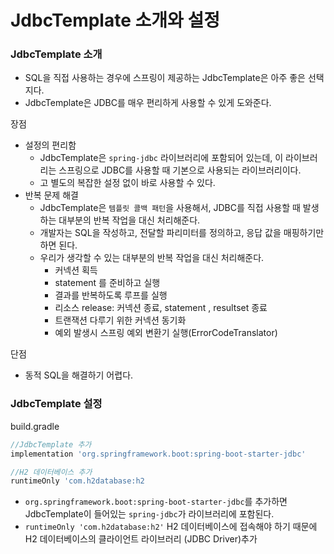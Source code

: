 # JdbcTemplate 소개와 설정

### JdbcTemplate 소개

- SQL을 직접 사용하는 경우에 스프링이 제공하는 JdbcTemplate은 아주 좋은 선택지다.
- JdbcTemplate은 JDBC를 매우 편리하게 사용할 수 있게 도와준다.

장점 
- 설정의 편리함 
  - JdbcTemplate은 ``spring-jdbc`` 라이브러리에 포함되어 있는데, 이 라이브러리는 스프링으로 JDBC를
    사용할 때 기본으로 사용되는 라이브러리이다. 
  - 고 별도의 복잡한 설정 없이 바로 사용할 수 있다.
- 반복 문제 해결
  - JdbcTemplate은 ``템플릿 콜백 패턴``을 사용해서, JDBC를 직접 사용할 때 발생하는 대부분의 반복 작업을 대신 처리해준다.
  - 개발자는 SQL을 작성하고, 전달할 파리미터를 정의하고, 응답 값을 매핑하기만 하면 된다.
  - 우리가 생각할 수 있는 대부분의 반복 작업을 대신 처리해준다.
     - 커넥션 획득
     - statement 를 준비하고 실행
     - 결과를 반복하도록 루프를 실행
     - 리소스 release: 커넥션 종료, statement , resultset 종료
     - 트랜잭션 다루기 위한 커넥션 동기화
     - 예외 발생시 스프링 예외 변환기 실행(ErrorCodeTranslator)

단점
- 동적 SQL을 해결하기 어렵다.

### JdbcTemplate 설정 

build.gradle
```build.gradle
//JdbcTemplate 추가
implementation 'org.springframework.boot:spring-boot-starter-jdbc'

//H2 데이터베이스 추가
runtimeOnly 'com.h2database:h2
```
- ``org.springframework.boot:spring-boot-starter-jdbc``를 추가하면 JdbcTemplate이 들어있는
  ``spring-jdbc``가 라이브러리에 포함된다.
- ``runtimeOnly 'com.h2database:h2'`` H2 데이터베이스에 접속해야 하기 때문에 H2 데이터베이스의 클라이언트 라이브러리
  (JDBC Driver)추가 
